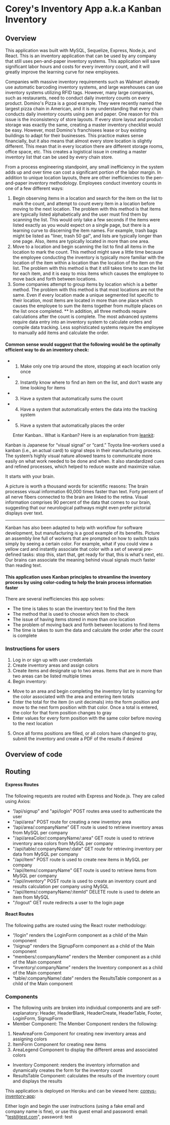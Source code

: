 # Corey's Inventory App a.k.a Kanban Inventory

## Overview

This application was built with MySQL, Sequelize, Express, Node.js, and React.
This is an inventory application that can be used by any company that still uses pen-and-paper inventory systems.  This application will save significant labor hours and costs for every inventory count, and it will greatly improve the learning curve for new employees. 

Companies with massive inventory requirements such as Walmart already use automatic barcoding inventory systems, and large warehouses can use inventory systems utilizing RFID tags.  However, many large companies, such as restaurants, need to conduct daily inventory counts on every product.  Domino's Pizza is a good example.  They were recently named the largest pizza chain in American, and it is my understanding that every chain conducts daily inventory counts using pen and paper.  One reason for this issue is the inconsistency of store layouts.  If every store layout and product storage was exactly the same, creating a master inventory checklist would be easy.  However, most Domino's franchisees lease or buy existing buildings to adapt for their businesses.  This practice makes sense financially, but it also means that almost every store location is slightly different.   This mean that in every location there are different storage rooms, office space, etc.  This creates a logistical issue in creating a master inventory list that can be used by every chain store. 
 
From a process engineering standpoint, any small inefficiency in the system adds up and over time can cost a significant portion of the labor margin.  In addition to unique location layouts, there are other inefficiencies to the pen-and-paper inventory methodology.  Employees conduct inventory counts in one of a few different ways:
1) Begin observing items in a location and search for the item on the list to mark the count, and attempt to count every item in a location before moving to the next location.  The problem with this method is that items are typically listed alphabetically and the user must find them by scanning the list.  This would only take a few seconds if the items were listed exactly as you would expect on a single page, but there is a learning curve to discerning the item names.  For example, trash bags might be listed as "liner, trash 50 gal", and lists are typically longer than one page.  Also, items are typically located in more than one area.
2) Move to a location and begin scanning the list to find all items in the location to mark the count.  This method might save a little time because the employee conducting the inventory is typically more familiar with the location of the item within a location than the location of the item on the list.  The problem with this method is that it still takes time to scan the list for each item, and it is easy to miss items which causes the employee to move back and forth between locations.
3) Some companies attempt to group items by location which is a better method.  The problem with this method is that most locations are not the same.  Even if every location made a unique segmented list specific to their location, most items are located in more than one place which causes the employee to sum the items together from multiple places on the list once completed.
** In addition, all three methods require calculations after the count is complete.  The most advanced systems require data entry into an inventory system to calculate orders and compile data tracking.  Less sophisticated systems require the employee to manually add items and calculate the order.

#### Common sense would suggest that the following would be the optimally efficient way to do an inventory check:
 * 1. Make only one trip around the store, stopping at each location only once
 * 2. Instantly know where to find an item on the list, and don't waste any time looking for items
 * 3. Have a system that automatically sums the count
 * 4. Have a system that automatically enters the data into the tracking system
 * 5. Have a system that automatically places the order

   Enter Kanban.. What is Kanban? Here is an explanation from [leankit](https://leankit.com/learn/kanban/what-is-kanban/):

Kanban is Japanese for “visual signal” or “card.” Toyota line-workers used a kanban (i.e., an actual card) to signal steps in their manufacturing process. The system’s highly visual nature allowed teams to communicate more easily on what work needed to be done and when. It also standardized cues and refined processes, which helped to reduce waste and maximize value.

It starts with your brain.

A picture is worth a thousand words for scientific reasons: The brain processes visual information 60,000 times faster than text. Forty percent of all nerve fibers connected to the brain are linked to the retina. Visual information comprises 90 percent of the data that comes to our brain, suggesting that our neurological pathways might even prefer pictorial displays over text.

-----
Kanban has also been adapted to help with workflow for software development, but manufacturing is a good example of its benefits.  Picture an assembly line full of workers that are prompted on how to switch tasks simply by seeing a certain color.  For example, what if you could view a yellow card and instantly associate that color with a set of several pre-defined tasks:  stop this, start that, get ready for that, this is what's next, etc.  Our brains can associate the meaning behind visual signals much faster than reading text.


#### This application uses Kanban principles to streamline the inventory process by using color-coding to help the brain process information faster
 
There are several inefficiencies this app solves:

* The time is takes to scan the inventory text to find the item
* The method that is used to choose which item to check
* The issue of having items stored in more than one location
* The problem of moving back and forth between locations to find items
* The time is takes to sum the data and calculate the order after the count is complete

### Instructions for users
1) Log in or sign up with user credentials 
2) Create inventory areas and assign colors
3) Create items and designate up to two areas.  Items that are in more than two areas can be listed multiple times
4) Begin inventory:
* Move to an area and begin completing the inventory list by scanning for the color associated with the area and entering item totals  
* Enter the total for the item (in unit decimals) into the form position and move to the next form position with that color.  Once a total is entered, the color for that form position changes to gray 
* Enter values for every form position with the same color before moving to the next location
 5) Once all forms positions are filled, or all colors have changed to gray, submit the inventory and create a PDF of the results if desired


## Overview of code

## Routing

#### Express Routes
The following requests are routed with Express and Node.js.  They are called using Axios:  
* ”/api/signup” and "api/login" POST routes area used to authenticate the user
* "/api/area" POST route for creating a new inventory area
* ”/api/area/:companyName” GET route is used to retrieve inventory areas from MySQL per company
* "/api/areaColor/:companyName/:area" GET route is used to retrieve inventory area colors from MySQL per company
* "/api/table/:companyName/:date" GET route for retrieving inventory per data from MySQL per company
* "/api/item" POST route is used to create new items in MySQL per company
* "/api/items/:companyName" GET route is used to retrieve items from MySQL per company
* "/api/inventory" POST route is used to create an inventory count and results calculation per company using MySQL
* "/api/items/:companyName/:itemId" DELETE route is used to delete an item from MySQL
* "/logout" GET route redirects a user to the login page



#### React Routes
The following paths are routed using the React router methodology:
* “/login” renders the LoginForm component as a child of the Main component
* “/signup” renders the SignupForm component as a child of the Main component
* “members/:companyName” renders the Member component as a child of the Main component
* “inventory/:companyName” renders the Inventory component as a child of the Main component
* “table/:companyName/:date” renders the ResultsTable component as a child of the Main component

### Components 
* The following units are broken into individual components and are self-explanatory: Header, HeaderBlank, HeaderCreate, HeaderTable, Footer, LoginForm, SignupForm 
* Member Component:  The Member Component renders the following:
1) NewAreaForm Component for creating new inventory areas and assigning colors
2) ItemForm Component for creating new items
3) AreaLegend Component to display the different areas and associated colors
* Inventory Component: renders the inventory information and dynamically creates the form for the inventory count
* ResultsTable Component: calculates the results of the inventory count and displays the results

This application is deployed on Heroku and can be viewed here: [coreys-inventory-app](http://corey-inventory-app.herokuapp.com/):

Either login and begin the user instructions (using a fake email and company name is fine), or use this guest email and password:
email: "test@test.com",
password: test
